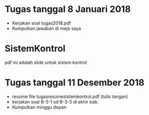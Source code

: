 # Tugas tanggal 8 Januari 2018
- Kerjakan soal tugas2018.pdf
- Kumpulkan jawaban di meja saya

# SistemKontrol
pdf ini adalah slide untuk sistem kontrol

# Tugas tanggal 11 Desember 2018
- resume file tugasresumesistemkontrol.pdf (tulis tangan)
- kerjakan soal B-3-1 sd B-3-3 di akhir bab.
- Kumpulkan minggu depan

